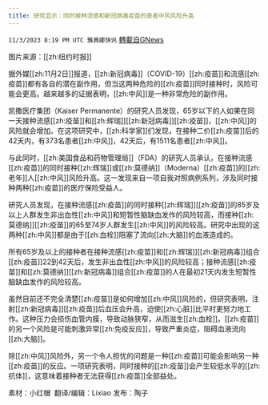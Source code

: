 ```yaml
---
title: 研究显示：同时接种流感和新冠病毒疫苗的患者中风风险升高
---
```

`11/3/2023 8:19 PM UTC 雅典娜快讯` [轉載自GNews](https://gnews.org/articles/1918985)

图片来源：[[zh:纽约时报]]

据外媒[[zh:11月2日]]报道，[[zh:新冠病毒]]（COVID-19）[[zh:疫苗]]和流感[[zh:疫苗]]都有各自的潜在副作用，但当这两种危险的[[zh:疫苗]]同时接种时，风险可能会更高。越来越多的证据表明，[[zh:中风]]是一种非常危险的副作用。

凯撒医疗集团（Kaiser Permanente）的研究人员发现，65岁以下的人如果在同一天接种流感[[zh:疫苗]]和[[zh:辉瑞]][[zh:新冠病毒]][[zh:疫苗]]，[[zh:中风]]的风险就会增加。在这项研究中，[[zh:科学家]]们发现，在接种二价[[zh:疫苗]]后的42天内，有373名患者[[zh:中风]]，42天后，有1511名患者[[zh:中风]]。

与此同时，[[zh:美国食品和药物管理局]]（FDA）的研究人员承认，在接种流感[[zh:疫苗]]的同时接种[[zh:辉瑞]]或[[zh:莫德纳]]（Moderna）[[zh:疫苗]]的[[zh:老年]]人[[zh:中风]]风险升高。这一发现来自一项自我对照病例系列，涉及同时接种两种[[zh:疫苗]]的医疗保险受益人。

研究人员发现，在接种流感[[zh:疫苗]]的同时接种[[zh:辉瑞]][[zh:疫苗]]的85岁及以上人群发生非出血性[[zh:中风]]和短暂性脑缺血发作的风险较高，而接种[[zh:莫德纳]][[zh:疫苗]]的65至74岁人群发生[[zh:中风]]的风险较高。研究中出现的这两种[[zh:中风]]都是由于[[zh:血栓]]阻塞了流向[[zh:大脑]]的血液造成的。

所有65岁及以上的接种者在接种流感[[zh:疫苗]]和[[zh:辉瑞]][[zh:新冠病毒]]组合[[zh:疫苗]]22到42天后，发生非出血性[[zh:中风]]的风险较高；接种流感[[zh:疫苗]]和[[zh:莫德纳]][[zh:新冠病毒]]组合[[zh:疫苗]]的人在最初21天内发生短暂性脑缺血发作的风险较高。

虽然目前还不完全清楚[[zh:疫苗]]是如何增加[[zh:中风]]风险的，但研究表明，注射[[zh:新冠病毒]][[zh:疫苗]]后血压会升高，迫使[[zh:心脏]]比平时更努力地工作。这种压力会损伤血管内膜，导致动脉狭窄，从而滋生[[zh:血栓]]。[[zh:疫苗]]的另一个风险是可能刺激异常[[zh:免疫反应]]，导致严重炎症，阻碍血液流向[[zh:大脑]]。

除[[zh:中风]]风险外，另一个令人担忧的问题是一种[[zh:疫苗]]可能会影响另一种[[zh:疫苗]]的反应。一项研究表明，同时接种的[[zh:疫苗]]会产生较低水平的[[zh:抗体]]，这意味着接种者无法获得[[zh:疫苗]]全部益处。

素材：小红帽   翻译/编辑：Lixiao   发布：陶子



